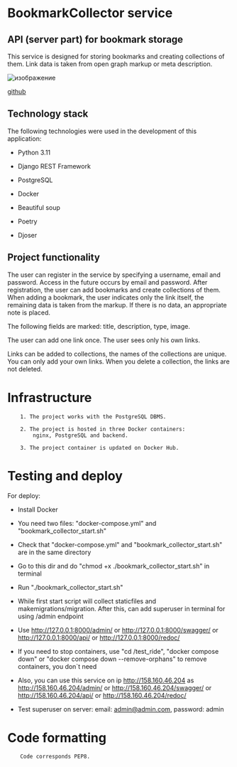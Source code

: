 # BookmarkCollector service


## API (server part) for bookmark storage

This service is designed for storing bookmarks and creating collections of them. Link data is taken from open graph markup or meta description.

![изображение](https://github.com/Samiel19/bookmark_collector/assets/116729352/38934722-34e8-4fc2-9dc6-8523d3b1eebf)


[github](https://github.com/Samiel19)

## Technology stack
The following technologies were used in the development of this application:

- Python 3.11

- Django REST Framework

- PostgreSQL

- Docker

- Beautiful soup

- Poetry

- Djoser

## Project functionality

The user can register in the service by specifying a username, email and password. Access in the future occurs by email and password. After registration, the user can add bookmarks and create collections of them. When adding a bookmark, the user indicates only the link itself, the remaining data is taken from the markup. If there is no data, an appropriate note is placed.

The following fields are marked:
title, description, type, image.

The user can add one link once. The user sees only his own links.

Links can be added to collections, the names of the collections are unique.
You can only add your own links. When you delete a collection, the links are not deleted.



# Infrastructure

        1. The project works with the PostgreSQL DBMS.

        2. The project is hosted in three Docker containers:
            nginx, PostgreSQL and backend.

        3. The project container is updated on Docker Hub.

# Testing and deploy

   For deploy:

   - Install Docker

   - You need two files: "docker-compose.yml" and "bookmark_collector_start.sh"

   - Check that "docker-compose.yml" and "bookmark_collector_start.sh" are in the same
        directory

   - Go to this dir and do "chmod +x ./bookmark_collector_start.sh" in terminal

   - Run "./bookmark_collector_start.sh"

   - While first start script will collect staticfiles and makemigrations/migration.
     After this, can add superuser in terminal for using /admin endpoint

   - Use http://127.0.0.1:8000/admin/ or http://127.0.0.1:8000/swagger/ or
   http://127.0.0.1:8000/api/ or http://127.0.0.1:8000/redoc/

   - If you need to stop containers, use "cd /test_ride", "docker compose down" or
   "docker compose down --remove-orphans" to remove containers, you don`t need

   - Also, you can use this service on ip http://158.160.46.204 as http://158.160.46.204/admin/
   or http://158.160.46.204/swagger/ or http://158.160.46.204/api/ or http://158.160.46.204/redoc/

   - Test superuser on server: email: admin@admin.com, password: admin


# Code formatting

        Code corresponds PEP8.
